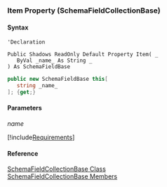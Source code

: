 ﻿### Item Property (SchemaFieldCollectionBase)

#### Syntax

```vbnet
'Declaration

Public Shadows ReadOnly Default Property Item( _
   ByVal _name_ As String _
) As SchemaFieldBase
```

```csharp
public new SchemaFieldBase this[ 
   string _name_
]; {get;}
```

#### Parameters

_name_

[!include[Requirements](../partials/requirements.md)]

#### Reference

[SchemaFieldCollectionBase Class](fcSDK~FChoice.Foundation.Clarify.Schema.SchemaFieldCollectionBase.md)  
[SchemaFieldCollectionBase Members](fcSDK~FChoice.Foundation.Clarify.Schema.SchemaFieldCollectionBase_members.md)